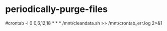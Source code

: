 # periodically-purge-files

#crontab -l
0 0,6,12,18 * * * /mnt/cleandata.sh >> /mnt/crontab_err.log 2>&1
